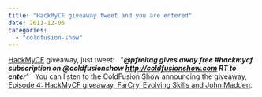 ```yaml
---
title: "HackMyCF giveaway tweet and you are entered"
date: 2011-12-05
categories: 
  - "coldfusion-show"
---
```


[HackMyCF](http://HackMyCF.com) giveaway, just tweet:   "_**@pfreitag gives away free #hackmycf subscription on @coldfusionshow http://coldfusionshow.com RT to enter**_"   You can listen to the ColdFusion Show announcing the giveaway, [Episode 4: HackMyCF giveaway, FarCry, Evolving Skills and John Madden](/coldfusionshow.com/episode-4-hackmycf-giveaway-farcry-evolving-skills-and-john-madden).
